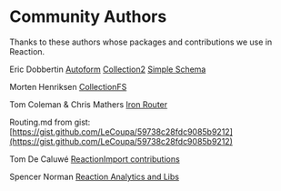 # Community Authors

Thanks to these authors whose packages and contributions we use in Reaction.

Eric Dobbertin [Autoform](https://github.com/aldeed/meteor-autoform)   [Collection2](https://github.com/aldeed/meteor-collection2)  [Simple Schema](https://github.com/aldeed/meteor-simple-schema)

Morten Henriksen [CollectionFS](https://github.com/CollectionFS/Meteor-CollectionFS)

Tom Coleman & Chris Mathers [Iron Router](https://github.com/EventedMind/iron-router/)

Routing.md from gist:  [https://gist.github.com/LeCoupa/59738c28fdc9085b9212](https://gist.github.com/LeCoupa/59738c28fdc9085b9212)

Tom De Caluwé [ReactionImport contributions](https://github.com/tdecaluwe/reaction-import)

Spencer Norman [Reaction Analytics and Libs](https://github.com/spencern/reaction-analytics)
